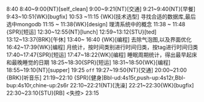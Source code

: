 8:40
8:40~9:00{NT}[self_clean]
9:00~9:21{NT}[交通]
9:21~9:40{NT}[早餐]
9:43~10:51{WK}[bugfix]<WA>
10:53 ~11:15 {WK}[技术选型] <life-time-tracker> 寻找合适的数据库,最后选中mongodb
11:15 ~ 11:38{WK}[design] <life-time-tracker> 理清系统中的概念
11:38 ~ 11:48 {SPR}[短运]
12:30~12:55{NT}[lunch]
12:59~13:12{STU}[ted]
13:12~13:37{BRK}[午休]
13:40~ 16:40 {WK}[编程]<WA> 去除气泡图,以及界面优化
16:42~17:39{WK}[编程]<life-time-tracker> 月统计，按时间类别进行时间归类，按tag进行时间归类
17:40~17:47{SPR}[短运]
17:47~18:22{WK}[编程]<life-time-tracker> 睡眠周期统计，得出最早起床和最晚睡觉的日期
18:25~18:30{SPR}[短运]
18:31~18:50{WK}[编程]<life-time-tracker>
18:55~19:10{NT}[supper]
19:25 `off`
19:27~19:50{NT}[交通]
20:00~21:00 {BRK}[听音乐]
21:19~22:10 {SPR}[健身]Bbl-ud:4s15r,push-up:4s12r,Bbl-bup:4s10r,chine-up:2s6r
22:10~22:21{NT}[洗澡]
22:21~22:30{WK}[bugfix]<life-time-tracker> 
22:30~23:10{STU}[RB] <失控>
23:15
